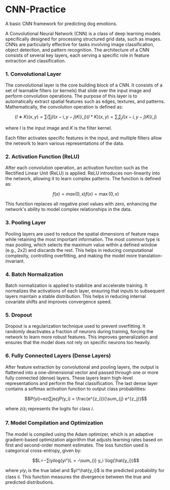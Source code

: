 # CNN-Practice
A basic CNN framework for predicting dog emotions.



A Convolutional Neural Network (CNN) is a class of deep learning models specifically designed for processing structured grid data, such as images. CNNs are particularly effective for tasks involving image classification, object detection, and pattern recognition. The architecture of a CNN consists of several key layers, each serving a specific role in feature extraction and classification.

### 1. Convolutional Layer

The convolutional layer is the core building block of a CNN. It consists of a set of learnable filters (or kernels) that slide over the input image and perform convolution operations. The purpose of this layer is to automatically extract spatial features such as edges, textures, and patterns. Mathematically, the convolution operation is defined as:

$$(I∗K)(x,y)=∑i∑jI(x−i,y−j)K(i,j)(I * K)(x, y) = \sum_{i} \sum_{j} I(x - i, y - j) K(i, j)$$

where $I$ is the input image and $K$ is the filter kernel.

Each filter activates specific features in the input, and multiple filters allow the network to learn various representations of the data.

### 2. Activation Function (ReLU)

After each convolution operation, an activation function such as the Rectified Linear Unit (ReLU) is applied. ReLU introduces non-linearity into the network, allowing it to learn complex patterns. The function is defined as:

$$f(x)=max⁡(0,x)f(x) = \max(0, x)$$

This function replaces all negative pixel values with zero, enhancing the network's ability to model complex relationships in the data.

### 3. Pooling Layer

Pooling layers are used to reduce the spatial dimensions of feature maps while retaining the most important information. The most common type is max pooling, which selects the maximum value within a defined window (e.g., 2x2) and discards the rest. This helps in reducing computational complexity, controlling overfitting, and making the model more translation-invariant.

### 4. Batch Normalization

Batch normalization is applied to stabilize and accelerate training. It normalizes the activations of each layer, ensuring that inputs to subsequent layers maintain a stable distribution. This helps in reducing internal covariate shifts and improves convergence speed.

### 5. Dropout

Dropout is a regularization technique used to prevent overfitting. It randomly deactivates a fraction of neurons during training, forcing the network to learn more robust features. This improves generalization and ensures that the model does not rely on specific neurons too heavily.

### 6. Fully Connected Layers (Dense Layers)

After feature extraction by convolutional and pooling layers, the output is flattened into a one-dimensional vector and passed through one or more fully connected (dense) layers. These layers learn high-level representations and perform the final classification. The last dense layer contains a softmax activation function to output class probabilities:

$$P(yi)=ezi∑jezjP(y_i) = \frac{e^{z_i}}{\sum_{j} e^{z_j}}$$

where $ziz_i$ represents the logits for class $i$.

### 7. Model Compilation and Optimization

The model is compiled using the Adam optimizer, which is an adaptive gradient-based optimization algorithm that adjusts learning rates based on first and second-order moment estimates. The loss function used is categorical cross-entropy, given by:

$$L=−∑iyilog⁡(yi^)L = -\sum_{i} y_i \log(\hat{y_i})$$

where $yiy_i$ is the true label and $yi^\hat{y_i}$ is the predicted probability for class ii. This function measures the divergence between the true and predicted distributions.
